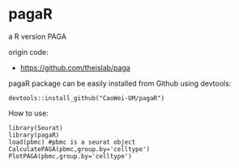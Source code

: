 # pagaR
a R version PAGA

origin code:
* https://github.com/theislab/paga

pagaR package can be easily installed from Github using devtools:
```
devtools::install_github("CaoWei-UM/pagaR")
```

How to use:
```
library(Seurat)
library(pagaR)
load(pbmc) #pbmc is a seurat object
CalculatePAGA(pbmc,group.by='celltype')
PlotPAGA(pbmc,group.by='celltype')
```
